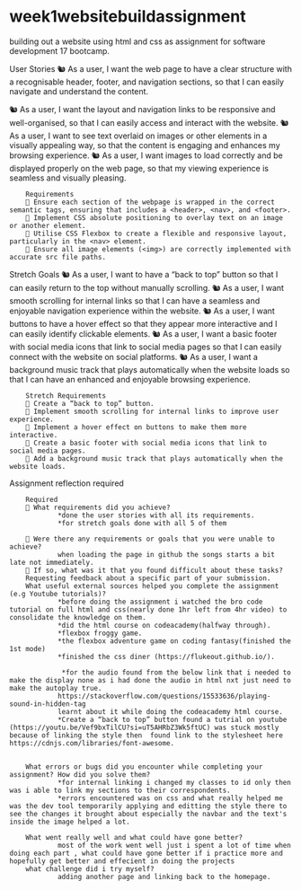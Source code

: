 # week1websitebuildassignment

building out a website using html and css as assignment for software development 17 bootcamp.

User Stories
🐿️ As a user, I want the web page to have a clear structure with a recognisable header, footer, and navigation sections, so that I can easily navigate and understand the content.

🐿️ As a user, I want the layout and navigation links to be responsive and well-organised, so that I can easily access and interact with the website.
🐿️ As a user, I want to see text overlaid on images or other elements in a visually appealing way, so that the content is engaging and enhances my browsing experience.
🐿️ As a user, I want images to load correctly and be displayed properly on the web page, so that my viewing experience is seamless and visually pleasing.

        Requirements
        🎯 Ensure each section of the webpage is wrapped in the correct semantic tags, ensuring that includes a <header>, <nav>, and <footer>.
        🎯 Implement CSS absolute positioning to overlay text on an image or another element.
        🎯 Utilise CSS Flexbox to create a flexible and responsive layout, particularly in the <nav> element.
        🎯 Ensure all image elements (<img>) are correctly implemented with accurate src file paths.

Stretch Goals
🐿️ As a user, I want to have a “back to top” button so that I can easily return to the top without manually scrolling.
🐿️ As a user, I want smooth scrolling for internal links so that I can have a seamless and enjoyable navigation experience within the website.
🐿️ As a user, I want buttons to have a hover effect so that they appear more interactive and I can easily identify clickable elements.
🐿️ As a user, I want a basic footer with social media icons that link to social media pages so that I can easily connect with the website on social platforms.
🐿️ As a user, I want a background music track that plays automatically when the website loads so that I can have an enhanced and enjoyable browsing experience.

        Stretch Requirements
        🏹 Create a “back to top” button.
        🏹 Implement smooth scrolling for internal links to improve user experience.
        🏹 Implement a hover effect on buttons to make them more interactive.
        🏹 Create a basic footer with social media icons that link to social media pages.
        🏹 Add a background music track that plays automatically when the website loads.

Assignment reflection required

        Required
        🎯 What requirements did you achieve?
                *done the user stories with all its requirements.
                *for stretch goals done with all 5 of them

        🎯 Were there any requirements or goals that you were unable to achieve?
                when loading the page in github the songs starts a bit late not immediately.
        🎯 If so, what was it that you found difficult about these tasks?
        Requesting feedback about a specific part of your submission.
        What useful external sources helped you complete the assignment (e.g Youtube tutorials)?
                *before doing the assignment i watched the bro code tutorial on full html and css(nearly done 1hr left from 4hr video) to consolidate the knowledge on them.
                *did the html course on codeacademy(halfway through).
                *flexbox froggy game.
                *the flexbox adventure game on coding fantasy(finished the 1st mode)
                *finished the css diner (https://flukeout.github.io/).

                 *for the audio found from the below link that i needed to make the display none as i had done the audio in html nxt just need to make the autoplay true.
                https://stackoverflow.com/questions/15533636/playing-sound-in-hidden-tag
                learnt about it while doing the codeacademy html course.
                *Create a “back to top” button found a tutrial on youtube (https://youtu.be/Vef9bxTilCU?si=uT5AHRbZ3Wk5ftUC) was stuck mostly because of linking the style then  found link to the stylesheet here https://cdnjs.com/libraries/font-awesome.


        What errors or bugs did you encounter while completing your assignment? How did you solve them?
                *for internal linking i changed my classes to id only then was i able to link my sections to their correspondents.
                *errors encountered was on css and what really helped me was the dev tool temporarily applying and editting the style there to see the changes it brought about especially the navbar and the text's inside the image helped a lot.

        What went really well and what could have gone better?
                most of the work went well just i spent a lot of time when doing each part , what could have gone better if i practice more and hopefully get better and effecient in doing the projects
        what challenge did i try myself?
                adding another page and linking back to the homepage.

